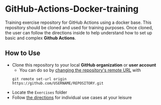 # GitHub-Actions-Docker-training
Training exercise repository for GitHub Actions using a docker base. This repository should be cloned and used for training purposes. Once cloned, the user can follow the directions inside to help understand how to set up basic and complex **Github Actions**.

## How to Use
- Clone this repository to your local **GitHub organization** or **user account**
  - You can do so by [changing the repository's remote URL](https://docs.github.com/en/free-pro-team@latest/github/using-git/changing-a-remotes-url) with 
  ```
  git remote set-url origin https://github.com/USERNAME/REPOSITORY.git
  ```
- Locate the `Exercises` folder
- Follow [the directions](https://github.com/githubtraining/GitHub-Actions-Docker-training/blob/main/Exercises/README.md) for individual use cases at your leisure


 
